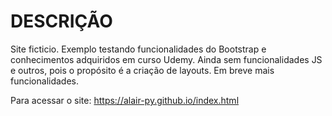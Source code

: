# DESCRIÇÃO
Site ficticio.
Exemplo testando funcionalidades do Bootstrap e conhecimentos adquiridos em curso Udemy.
Ainda sem funcionalidades JS e outros, pois o propósito é a criação de layouts.
Em breve mais funcionalidades.

Para acessar o site:
https://alair-py.github.io/index.html


